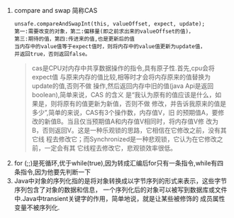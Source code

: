 1. compare and swap 简称CAS
    ```
    unsafe.compareAndSwapInt(this, valueOffset, expect, update);
    第一:需要改变的对象，第二:偏移量(即之前求出来的valueOffset的值)，
    第三:期待的值，第四:传进来的值,也是更新后的值
    当内存中的value值等于expect值时，则将内存中的value值更新为update值，
    并返回true，否则返回false。
    ```
    >cas是CPU对内存中共享数据操作的指令,具有原子性.首先,cpu会将expect值
    与原来内存的值比较,相等时才会将内存原来的值替换为update的值,否则不做
    操作,然后返回内存中旧的值(java Api是返回boolean),简单来说，CAS 的含义
    是“我认为原有的值应该是什么，如果是，则将原有的值更新为新值，否则不做
    修改，并告诉我原来的值是多少”,简单的来说，CAS有3个操作数，内存值V，旧
    的预期值A，要修改的新值B。当且仅当预期值A和内存值V相同时，将内存值V修
    改为B，否则返回V。这是一种乐观锁的思路，它相信在它修改之前，没有其它线
    程去修改它；而Synchronized是一种悲观锁，它认为在它修改之前，一定会有其
    它线程去修改它，悲观锁效率很低。
 2. for (;;)是死循环,优于while(true),因为转成汇编后for只有一条指令,while有四条指令,因为他要先判断一下
 3. Java中对象的序列化指的是将对象转换成以字节序列的形式来表示，这些字节序列包含了对象的数据和信息，
 一个序列化后的对象可以被写到数据库或文件中.Java中transient关键字的作用，简单地说，就是让某些被修饰的
 成员属性变量不被序列化.